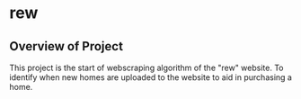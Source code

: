 # rew

## Overview of Project 

This project is the start of webscraping algorithm of the "rew" website. To identify when new homes are uploaded to the website to aid in purchasing a home. 